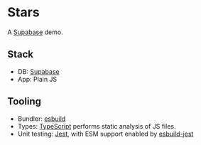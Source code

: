 # Stars

A [Supabase](https://supabase.io/) demo.

## Stack

- DB: [Supabase](https://supabase.io/)
- App: Plain JS

## Tooling

- Bundler: [esbuild](https://esbuild.github.io/)
- Types: [TypeScript](https://www.typescriptlang.org/) performs static analysis of JS files.
- Unit testing: [Jest](https://jestjs.io), with ESM support enabled by [esbuild-jest](https://www.npmjs.com/package/esbuild-jest)
